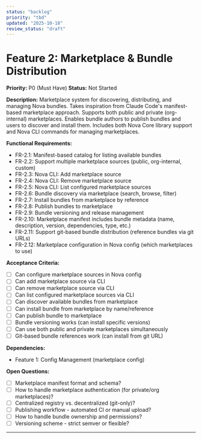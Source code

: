 ```yaml
---
status: "backlog"
priority: "tbd"
updated: "2025-10-18"
review_status: "draft"
---
```


# Feature 2: Marketplace & Bundle Distribution
**Priority:** P0 (Must Have)
**Status:** Not Started

**Description:**
Marketplace system for discovering, distributing, and managing Nova bundles. Takes inspiration from Claude Code's manifest-based marketplace approach. Supports both public and private (org-internal) marketplaces. Enables bundle authors to publish bundles and users to discover and install them. Includes both Nova Core library support and Nova CLI commands for managing marketplaces.

**Functional Requirements:**
- FR-2.1: Manifest-based catalog for listing available bundles
- FR-2.2: Support multiple marketplace sources (public, org-internal, custom)
- FR-2.3: Nova CLI: Add marketplace source
- FR-2.4: Nova CLI: Remove marketplace source
- FR-2.5: Nova CLI: List configured marketplace sources
- FR-2.6: Bundle discovery via marketplace (search, browse, filter)
- FR-2.7: Install bundles from marketplace by reference
- FR-2.8: Publish bundles to marketplace
- FR-2.9: Bundle versioning and release management
- FR-2.10: Marketplace manifest includes bundle metadata (name, description, version, dependencies, type, etc.)
- FR-2.11: Support git-based bundle distribution (reference bundles via git URLs)
- FR-2.12: Marketplace configuration in Nova config (which marketplaces to use)

**Acceptance Criteria:**
- [ ] Can configure marketplace sources in Nova config
- [ ] Can add marketplace source via CLI
- [ ] Can remove marketplace source via CLI
- [ ] Can list configured marketplace sources via CLI
- [ ] Can discover available bundles from marketplace
- [ ] Can install bundle from marketplace by name/reference
- [ ] Can publish bundle to marketplace
- [ ] Bundle versioning works (can install specific versions)
- [ ] Can use both public and private marketplaces simultaneously
- [ ] Git-based bundle references work (can install from git URL)

**Dependencies:**
- Feature 1: Config Management (marketplace config)

**Open Questions:**
- [ ] Marketplace manifest format and schema?
- [ ] How to handle marketplace authentication (for private/org marketplaces)?
- [ ] Centralized registry vs. decentralized (git-only)?
- [ ] Publishing workflow - automated CI or manual upload?
- [ ] How to handle bundle ownership and permissions?
- [ ] Versioning scheme - strict semver or flexible?

---
